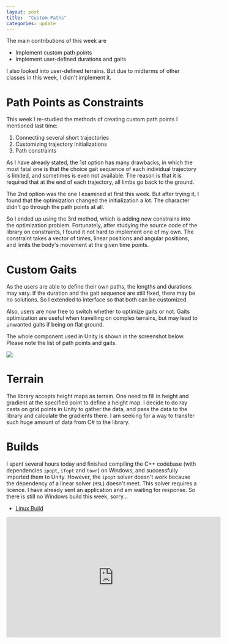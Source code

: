 ```yaml
---
layout: post
title:  "Custom Paths"
categories: update
---
```

The main contributions of this week are
- Implement custom path points
- Implement user-defined durations and gaits

I also looked into user-defined terrains.
But due to midterms of other classes in this week, I didn't implement it.

# Path Points as Constraints
This week I re-studied the methods of creating custom path points I mentioned last time:
1. Connecting several short trajectories
2. Customizing trajectory initializations
3. Path constraints

As I have already stated, the 1st option has many drawbacks, in which the most fatal one is that the choice gait sequence of each individual trajectory is limited, and sometimes is even not available.
The reason is that it is required that at the end of each trajectory, all limbs go back to the ground.

The 2nd option was the one I examined at first this week.
But after trying it, I found that the optimization changed the initialization a lot.
The character didn't go through the path points at all.

So I ended up using the 3rd method, which is adding new constrains into the optimization problem.
Fortunately, after studying the source code of the library on constraints, I found it not hard to implement one of my own.
The constraint takes a vector of times, linear positions and angular positions, and limits the body's movement at the given time points.

# Custom Gaits
As the users are able to define their own paths, the lengths and durations may vary.
If the duration and the gait sequence are still fixed, there may be no solutions.
So I extended to interface so that both can be customized.

Also, users are now free to switch whether to optimize gaits or not.
Gaits optimization are useful when travelling on complex terrains, but may lead to unwanted gaits if being on flat ground.

The whole component used in Unity is shown in the screenshot below.
Please note the list of path points and gaits.

<img src="{{site.baseurl}}/assets/2021-3-17-path-points.png">

# Terrain
The library accepts height maps as terrain.
One need to fill in height and gradient at the specified point to define a height map.
I decide to do ray casts on grid points in Unity to gather the data, and pass the data to the library and calculate the gradients there.
I am seeking for a way to transfer such huge amount of data from C# to the library.

# Builds
I spent several hours today and finished compiling the C++ codebase (with dependencies `ipopt`, `ifopt` and `towr`) on Windows,
and successfully imported them to Unity.
However, the `ipopt` solver doesn't work because the dependency of a linear solver (`HSL`) doesn't meet.
This solver requires a licence.
I have already sent an application and am waiting for response.
So there is still no Windows build this week, sorry...

- [Linux Build](https://drive.google.com/file/d/1dWk0FtpIyt72BIKF64Lz5CmeSVrc1_EC/view?usp=sharing)

<div style="text-align: center;"><iframe width="560" height="315" src="https://www.youtube.com/embed/0e9B8slxvFI" frameborder="0" allow="accelerometer; autoplay; clipboard-write; encrypted-media; gyroscope; picture-in-picture" allowfullscreen></iframe></div>